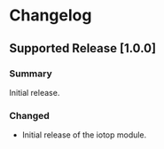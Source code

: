 # Changelog

## Supported Release [1.0.0]
### Summary
Initial release.

### Changed
- Initial release of the iotop module.
